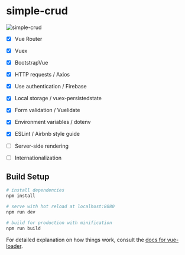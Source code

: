 # simple-crud

![simple-crud](https://user-images.githubusercontent.com/2070277/63855093-42443b00-c9a7-11e9-94ec-4ed900d23690.gif)

- [x] Vue Router
- [x] Vuex
- [x] BootstrapVue
- [x] HTTP requests / Axios
- [x] Use authentication / Firebase
- [x] Local storage / vuex-persistedstate
- [x] Form validation / Vuelidate
- [x] Environment variables / dotenv
- [x] ESLint / Airbnb style guide
- [ ] Server-side rendering
- [ ] Internationalization


## Build Setup

``` bash
# install dependencies
npm install

# serve with hot reload at localhost:8080
npm run dev

# build for production with minification
npm run build
```

For detailed explanation on how things work, consult the [docs for vue-loader](http://vuejs.github.io/vue-loader).
